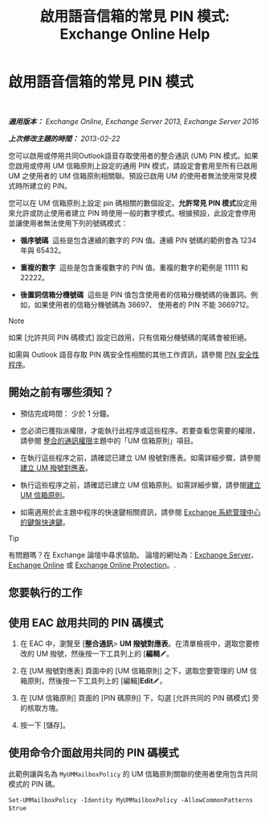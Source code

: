 ﻿---
title: '啟用語音信箱的常見 PIN 模式: Exchange Online Help'
TOCTitle: 啟用語音信箱的常見 PIN 模式
ms:assetid: 9940a8c2-f576-4089-ab96-8b318ad3da0f
ms:mtpsurl: https://technet.microsoft.com/zh-tw/library/JJ673546(v=EXCHG.150)
ms:contentKeyID: 50554044
ms.date: 05/23/2018
mtps_version: v=EXCHG.150
ms.translationtype: MT
---

# 啟用語音信箱的常見 PIN 模式

 

_**適用版本：** Exchange Online, Exchange Server 2013, Exchange Server 2016_

_**上次修改主題的時間：** 2013-02-22_

您可以啟用或停用共同Outlook語音存取使用者的整合通訊 (UM) PIN 模式。如果您啟用或停用 UM 信箱原則上設定的通用 PIN 模式，請設定會套用至所有已啟用 UM 之使用者的 UM 信箱原則相關聯。預設已啟用 UM 的使用者無法使用常見模式時所建立的 PIN。

您可以在 UM 信箱原則上設定 pin 碼相關的數個設定。**允許常見 PIN 模式**設定用來允許或防止使用者建立 PIN 時使用一般的數字模式。根據預設，此設定會停用並讓使用者無法使用下列的號碼模式：

  - **循序號碼**  這些是包含連續的數字的 PIN 值。連續 PIN 號碼的範例會為 1234年與 65432。

  - **重複的數字**  這些是包含重複數字的 PIN 值。重複的數字的範例是 11111 和 22222。

  - **後置詞信箱分機號碼**  這些是 PIN 值包含使用者的信箱分機號碼的後置詞。例如，如果使用者的信箱分機號碼為 36697、 使用者的 PIN 不能 3669712。


> [!NOTE]  
> 如果 [允許共同 PIN 碼模式] 設定已啟用，只有信箱分機號碼的尾碼會被拒絕。




如需與 Outlook 語音存取 PIN 碼安全性相關的其他工作資訊，請參閱 [PIN 安全性程序](pin-security-procedures-exchange-2013-help.md)。

## 開始之前有哪些須知？

  - 預估完成時間： 少於 1 分鐘。

  - 您必須已獲指派權限，才能執行此程序或這些程序。若要查看您需要的權限，請參閱 [整合的通訊權限](unified-messaging-permissions-exchange-2013-help.md)主題中的「UM 信箱原則」項目。

  - 在執行這些程序之前，請確認已建立 UM 撥號對應表。如需詳細步驟，請參閱[建立 UM 撥號對應表](create-a-um-dial-plan-exchange-2013-help.md)。

  - 執行這些程序之前，請確認已建立 UM 信箱原則。如需詳細步驟，請參閱[建立 UM 信箱原則](create-a-um-mailbox-policy-exchange-2013-help.md)。

  - 如需適用於此主題中程序的快速鍵相關資訊，請參閱 [Exchange 系統管理中心的鍵盤快速鍵](keyboard-shortcuts-in-the-exchange-admin-center-exchange-online-protection-help.md)。


> [!TIP]  
> 有問題嗎？在 Exchange 論壇中尋求協助。 論壇的網址為：<a href="https://go.microsoft.com/fwlink/p/?linkid=60612">Exchange Server</a>、 <a href="https://go.microsoft.com/fwlink/p/?linkid=267542">Exchange Online</a> 或 <a href="https://go.microsoft.com/fwlink/p/?linkid=285351">Exchange Online Protection</a>。.




## 您要執行的工作

## 使用 EAC 啟用共同的 PIN 碼模式

1.  在 EAC 中，瀏覽至 \[**整合通訊**\> **UM 撥號對應表**。在清單檢視中，選取您要修改的 UM 撥號，然後按一下工具列上的 \[**編輯**![編輯圖示](images/JJ218640.6f53ccb2-1f13-4c02-bea0-30690e6ea71d(EXCHG.150).gif "編輯圖示")。

2.  在 \[UM 撥號對應表\] 頁面中的 \[UM 信箱原則\] 之下，選取您要管理的 UM 信箱原則，然後按一下工具列上的 \[編輯\]**Edit**![編輯圖示](images/JJ218640.6f53ccb2-1f13-4c02-bea0-30690e6ea71d(EXCHG.150).gif "編輯圖示")。

3.  在 \[UM 信箱原則\] 頁面的 \[PIN 碼原則\] 下，勾選 \[允許共同的 PIN 碼模式\] 旁的核取方塊。

4.  按一下 \[儲存\]。

## 使用命令介面啟用共同的 PIN 碼模式

此範例讓與名為 `MyUMMailboxPolicy` 的 UM 信箱原則關聯的使用者使用包含共同模式的 PIN 碼。

    Set-UMMailboxPolicy -Identity MyUMMailboxPolicy -AllowCommonPatterns $true

